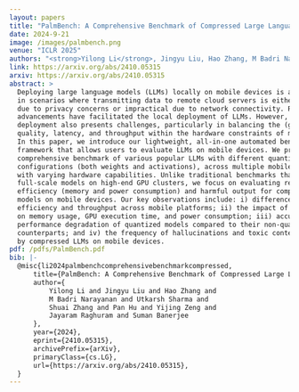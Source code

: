 ```yaml
---
layout: papers
title: "PalmBench: A Comprehensive Benchmark of Compressed Large Language Models on Mobile Platforms"
date: 2024-9-21
image: /images/palmbench.png
venue: "ICLR 2025"
authors: "<strong>Yilong Li</strong>, Jingyu Liu, Hao Zhang, M Badri Narayanan, Utkarsh Sharma, Shuai Zhang, Pan Hu, Yijing Zeng, Bangya Liu, Jayaram Raghuram, Suman Banerjee"
link: https://arxiv.org/abs/2410.05315
arxiv: https://arxiv.org/abs/2410.05315
abstract: >
  Deploying large language models (LLMs) locally on mobile devices is advantageous
  in scenarios where transmitting data to remote cloud servers is either undesirable
  due to privacy concerns or impractical due to network connectivity. Recent 
  advancements have facilitated the local deployment of LLMs. However, local 
  deployment also presents challenges, particularly in balancing the (generative) 
  quality, latency, and throughput within the hardware constraints of mobile devices.
  In this paper, we introduce our lightweight, all-in-one automated benchmarking 
  framework that allows users to evaluate LLMs on mobile devices. We provide a 
  comprehensive benchmark of various popular LLMs with different quantization 
  configurations (both weights and activations), across multiple mobile platforms 
  with varying hardware capabilities. Unlike traditional benchmarks that assess 
  full-scale models on high-end GPU clusters, we focus on evaluating resource 
  efficiency (memory and power consumption) and harmful output for compressed 
  models on mobile devices. Our key observations include: i) differences in energy 
  efficiency and throughput across mobile platforms; ii) the impact of quantization 
  on memory usage, GPU execution time, and power consumption; iii) accuracy and 
  performance degradation of quantized models compared to their non-quantized 
  counterparts; and iv) the frequency of hallucinations and toxic content generated 
  by compressed LLMs on mobile devices.
pdf: /pdfs/PalmBench.pdf
bib: |-
  @misc{li2024palmbenchcomprehensivebenchmarkcompressed,
      title={PalmBench: A Comprehensive Benchmark of Compressed Large Language Models on Mobile Platforms}, 
      author={
          Yilong Li and Jingyu Liu and Hao Zhang and 
          M Badri Narayanan and Utkarsh Sharma and 
          Shuai Zhang and Pan Hu and Yijing Zeng and 
          Jayaram Raghuram and Suman Banerjee
      },
      year={2024},
      eprint={2410.05315},
      archivePrefix={arXiv},
      primaryClass={cs.LG},
      url={https://arxiv.org/abs/2410.05315}, 
  }
---
```



